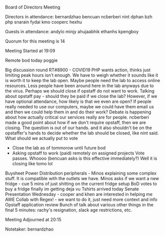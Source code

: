 Board of Directors Meeting

Directors in attendance:
bernardzhao
bencuan
ncberberi 
nint
dphan
bzh
php
snarain
fydai 
kmo
cooperc
hexhu

Guests in attendance:
andylo
minjy
ahujaabhik
ethanhs
kpengboy


Quorum for this meeting is 14

Meeting Started at 19:09

Remote bod today poggie

Big discussion round RT#8900 - COVID19
PHP wants action, thinks just limiting peak hours isn't enough.
We have to weigh whether it sounds like it is worth it to keep the lab open.
Maybe people need the lab to access online resources.
Less people have been around here in the lab anyways due to the virus.
Perhaps we should close if opstaff do not want to work.
Talking about opstaff pay - should they be paid if we close the lab?
However, if we have optional attendance, how likely is that we even are open?
If people really needed to use our computers, maybe we could have them email us and then we could help them in and do their work?
Debate is happening about how actually critical our services really are for people.
ncberberi made a good point about how if we don't require opstaff, then we are closing. The question is out of our hands. and it also shouldn't be on the opstaffer's hands to decide whether the lab should be closed, like nint said.
What should we actually put to vote
- Close the lab as of tommorow until future bod
- Asking opstaff to work (paid) remotely on assigned projects
Vote passes. Whoooo
(bencuan asks is this effective immediately?) Well it is closing like tomo lol

Buysheet
Power Distribution peripherals - Minos explaining some complex stuff. It is compatible with the outlets we have.
Minos asks if we want a new fridge - cue 5 mins of just shitting on the current fridge setup
BoD votes to buy a fridge finally im getting deja vu
Tshirts arrived today
Senate Presentation Wednesday - cooper and khen are interested in helping me
AWE Collab with Regex! - we want to do it, just need more context and info
Opstaff application review
Bunch of talk about various other things in the final 5 minutes: rachy's resignation, slack age restrictions, etc.


Meeting Adjourned at 20:15

Notetaker: bernardzhao
